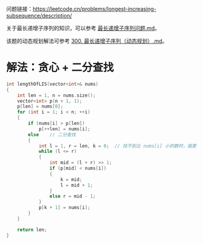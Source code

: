 问题链接：https://leetcode.cn/problems/longest-increasing-subsequence/description/

关于最长递增子序列的知识，可以参考 [最长递增子序列问题.md](https://github.com/SakuraMayAi/Tricks-of-Programming/blob/main/Algorithms%20And%20Data%20Structure/%E6%9C%80%E9%95%BF%E9%80%92%E5%A2%9E%E5%AD%90%E5%BA%8F%E5%88%97.md)。

该题的动态规划解法可参考 [300. 最长递增子序列（动态规划）.md](https://github.com/SakuraMayAi/LintCode/blob/main/Dynamic%20Programming/300.%20%E6%9C%80%E9%95%BF%E9%80%92%E5%A2%9E%E5%AD%90%E5%BA%8F%E5%88%97%EF%BC%88%E5%8A%A8%E6%80%81%E8%A7%84%E5%88%92%EF%BC%89.md)。

# 解法：贪心 + 二分查找

```cpp
int lengthOfLIS(vector<int>& nums)
{
    int len = 1, n = nums.size();
    vector<int> p(n + 1, 1);
    p[len] = nums[0];
    for (int i = 1; i < n; ++i)
    {
        if (nums[i] > p[len])
            p[++len] = nums[i];
        else    // 二分查找
        {
            int l = 1, r = len, k = 0;  // 找不到比 nums[i] 小的数时，就更新 p[1]
            while (l <= r)
            {
                int mid = (l + r) >> 1;
                if (p[mid] < nums[i])
                {
                    k = mid;
                    l = mid + 1;
                }
                else r = mid - 1;
            }
            p[k + 1] = nums[i];
        }
    }

    return len;
}
```
